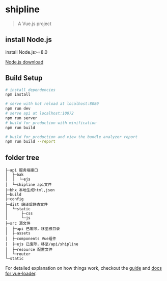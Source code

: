 # shipline

> A Vue.js project

## install Node.js

install Node.js>=8.0

[Node.js download](https://nodejs.org/)
## Build Setup

``` bash
# install dependencies
npm install

# serve with hot reload at localhost:8080
npm run dev
# serve api at localhost:10072
npm run server
# build for production with minification
npm run build

# build for production and view the bundle analyzer report
npm run build --report
```
## folder tree
```
├─api 服务端接口
│  ├─bak
│  │  └─ejs
│  └─shipline api文件
├─bhx 本地生成html,json
├─build
├─config
├─dist 编译后静态文件
│  └─static
│      ├─css
│      └─js
├─src 源文件
│  ├─api 已废除，移至根目录
│  ├─assets
│  ├─components Vue组件
│  ├─ejs 已废除，移至/api/shipline
│  ├─resource 配置文件
│  └─router
└─static
```

For detailed explanation on how things work, checkout the [guide](http://vuejs-templates.github.io/webpack/) and [docs for vue-loader](http://vuejs.github.io/vue-loader).
